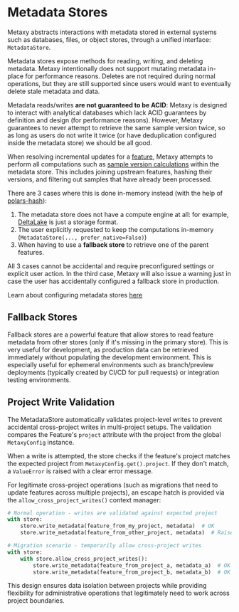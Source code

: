 # Metadata Stores

Metaxy abstracts interactions with metadata stored in external systems such as databases, files, or object stores, through a unified interface: `MetadataStore`.

Metadata stores expose methods for reading, writing, and deleting metadata. Metaxy intentionally does not support mutating metadata in-place for performance reasons. Deletes are not required during normal operations, but they are still supported since users would want to eventually delete stale metadata and data.

Metadata reads/writes **are not guaranteed to be ACID**: Metaxy is designed to interact with analytical databases which lack ACID guarantees by definition and design (for performance reasons). However, Metaxy guarantees to never attempt to retrieve the same sample version twice, so as long as users do not write it twice (or have deduplication configured inside the metadata store) we should be all good.

When resolving incremental updates for a [feature](feature-definitions.md), Metaxy attempts to perform all computations such as [sample version calculations](data-versioning.md) within the metadata store. This includes joining upstream features, hashing their versions, and filtering out samples that have already been processed.

There are 3 cases where this is done in-memory instead (with the help of [polars-hash](https://github.com/ion-elgreco/polars-hash)):

1. The metadata store does not have a compute engine at all: for example, [DeltaLake](https://delta.io/) is just a storage format.
2. The user explicitly requested to keep the computations in-memory (`MetadataStore(..., prefer_native=False)`)
3. When having to use a **fallback store** to retrieve one of the parent features.

All 3 cases cannot be accidental and require preconfigured settings or explicit user action. In the third case, Metaxy will also issue a warning just in case the user has accidentally configured a fallback store in production.

Learn about configuring metadata stores [here](../reference/configuration.md/#storeconfig)

## Fallback Stores

Fallback stores are a powerful feature that allow stores to read feature metadata from other stores (only if it's missing in the primary store). This is very useful for development, as production data can be retrieved immediately without populating the development environment. This is especially useful for ephemeral environments such as branch/preview deployments (typically created by CI/CD for pull requests) or integration testing environments.

## Project Write Validation

The MetadataStore automatically validates project-level writes to prevent accidental cross-project writes in multi-project setups. The validation compares the Feature's `project` attribute with the project from the global `MetaxyConfig` instance.

When a write is attempted, the store checks if the feature's project matches the expected project from `MetaxyConfig.get().project`. If they don't match, a `ValueError` is raised with a clear error message.

For legitimate cross-project operations (such as migrations that need to update features across multiple projects), an escape hatch is provided via the `allow_cross_project_writes()` context manager:

```python
# Normal operation - writes are validated against expected project
with store:
    store.write_metadata(feature_from_my_project, metadata)  # OK
    store.write_metadata(feature_from_other_project, metadata)  # Raises ValueError

# Migration scenario - temporarily allow cross-project writes
with store:
    with store.allow_cross_project_writes():
        store.write_metadata(feature_from_project_a, metadata_a)  # OK
        store.write_metadata(feature_from_project_b, metadata_b)  # OK
```

This design ensures data isolation between projects while providing flexibility for administrative operations that legitimately need to work across project boundaries.
